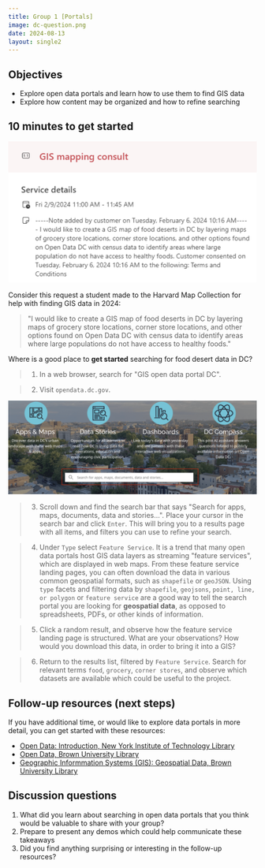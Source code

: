 ```yaml
---
title: Group 1 [Portals]
image: dc-question.png
date: 2024-08-13
layout: single2
---
```


## Objectives
- Explore open data portals and learn how to use them to find GIS data
- Explore how content may be organized and how to refine searching


## 10 minutes to get started

![Screenshot of question about studying food deserts in DC](dc-question.png)

Consider this request a student made to the Harvard Map Collection for help with finding GIS data in 2024:

> "I would like to create a GIS map of food deserts in DC by layering maps of grocery store locations, corner store locations, and other options found on Open Data DC with census data to identify areas where large populations do not have access to healthy foods."

Where is a good place to **get started** searching for food desert data in DC?

> 1. In a web browser, search for "GIS open data portal DC".

> 2. Visit `opendata.dc.gov`.

![Homepage with search bar](search.png)

> 3. Scroll down and find the search bar that says "Search for apps, maps, documents, data and stories...". Place your cursor in the search bar and click `Enter`. This will bring you to a results page with all items, and filters you can use to refine your search.

> 4. Under `Type` select `Feature Service`. It is a trend that many open data portals host GIS data layers as streaming "feature services", which are displayed in web maps. From these feature service landing pages, you can often download the data in various common geospatial formats, such as `shapefile` or `geoJSON`. Using `type` facets and filtering data by `shapefile`, `geojsons`, `point, line, or polygon` or `feature service` are a good way to tell the search portal you are looking for **geospatial data**, as opposed to spreadsheets, PDFs, or other kinds of information. 

> 5. Click a random result, and observe how the feature service landing page is structured. What are your observations? How would you download this data, in order to bring it into a GIS?

> 6. Return to the results list, filtered by `Feature Service`. Search for relevant terms `food`, `grocery`, `corner stores`, and observe which datasets are available which could be useful to the project. 

## Follow-up resources (next steps)

If you have additional time, or would like to explore data portals in more detail, you can get started with these resources:

- [Open Data: Introduction, New York Institute of Technology Library](https://libguides.nyit.edu/opendata)
- [Open Data, Brown University Library](https://libguides.brown.edu/opendata)
- [Geographic Informmation Systems (GIS): Geospatial Data, Brown University Library](https://libguides.brown.edu/gis/data)



## Discussion questions
1. What did you learn about searching in open data portals that you think would be valuable to share with your group?
2. Prepare to present any demos which could help communicate these takeaways
3. Did you find anything surprising or interesting in the follow-up resources? 




